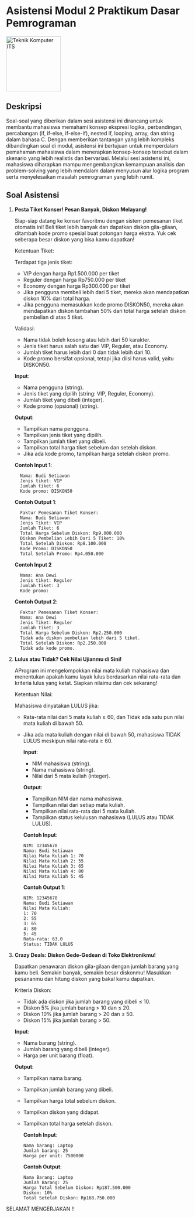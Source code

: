 # Asistensi Modul 2 Praktikum Dasar Pemrograman

<img src="https://www.its.ac.id/komputer/wp-content/uploads/sites/28/2018/03/image10.png" alt="Teknik Komputer ITS" width="150" height="150">

## Deskripsi

Soal-soal yang diberikan dalam sesi asistensi ini dirancang untuk membantu mahasiswa memahami konsep ekspresi logika, perbandingan, percabangan (if, if-else, if-else-if), nested if, looping, array, dan string dalam bahasa C. Dengan memberikan tantangan yang lebih kompleks dibandingkan soal di modul, asistensi ini bertujuan untuk memperdalam pemahaman mahasiswa dalam menerapkan konsep-konsep tersebut dalam skenario yang lebih realistis dan bervariasi. Melalui sesi asistensi ini, mahasiswa diharapkan mampu mengembangkan kemampuan analisis dan problem-solving yang lebih mendalam dalam menyusun alur logika program serta menyelesaikan masalah pemrograman yang lebih rumit.

## Soal Asistensi

1. **Pesta Tiket Konser! Pesan Banyak, Diskon Melayang!**

   Siap-siap datang ke konser favoritmu dengan sistem pemesanan tiket otomatis ini! Beli tiket lebih banyak dan dapatkan diskon gila-gilaan, ditambah kode promo spesial buat potongan harga ekstra. Yuk cek seberapa besar diskon yang bisa kamu dapatkan!
   
   Ketentuan Tiket:

   Terdapat tiga jenis tiket:
   - VIP dengan harga Rp1.500.000 per tiket
   - Reguler dengan harga Rp750.000 per tiket
   - Economy dengan harga Rp300.000 per tiket
   - Jika pengguna membeli lebih dari 5 tiket, mereka akan mendapatkan diskon 10% dari total harga.
   - Jika pengguna memasukkan kode promo DISKON50, mereka akan mendapatkan diskon tambahan 50% dari total harga setelah diskon pembelian di atas 5 tiket.

   Validasi:

   - Nama tidak boleh kosong atau lebih dari 50 karakter.
   - Jenis tiket harus salah satu dari VIP, Reguler, atau Economy.
   - Jumlah tiket harus lebih dari 0 dan tidak lebih dari 10.
   - Kode promo bersifat opsional, tetapi jika diisi harus valid, yaitu DISKON50.

   __Input__:
   - Nama pengguna (string).
   - Jenis tiket yang dipilih (string: VIP, Reguler, Economy).
   - Jumlah tiket yang dibeli (integer).
   - Kode promo (opsional) (string).   
 
   __Output__:
   - Tampilkan nama pengguna.
   - Tampilkan jenis tiket yang dipilih.
   - Tampilkan jumlah tiket yang dibeli.
   - Tampilkan total harga tiket sebelum dan setelah diskon.
   - Jika ada kode promo, tampilkan harga setelah diskon promo.

   __Contoh Input 1__:

         Nama: Budi Setiawan
         Jenis tiket: VIP
         Jumlah tiket: 6
         Kode promo: DISKON50

   __Contoh Output 1__:

         Faktur Pemesanan Tiket Konser:
         Nama: Budi Setiawan
         Jenis Tiket: VIP
         Jumlah Tiket: 6
         Total Harga Sebelum Diskon: Rp9.000.000
         Diskon Pembelian Lebih Dari 5 Tiket: 10%
         Total Setelah Diskon: Rp8.100.000
         Kode Promo: DISKON50
         Total Setelah Promo: Rp4.050.000

   __Contoh Input 2__

         Nama: Ana Dewi
         Jenis tiket: Reguler
         Jumlah tiket: 3
         Kode promo: 

   __Contoh Output 2__:

         Faktur Pemesanan Tiket Konser:
         Nama: Ana Dewi
         Jenis Tiket: Reguler
         Jumlah Tiket: 3
         Total Harga Sebelum Diskon: Rp2.250.000
         Tidak ada diskon pembelian lebih dari 5 tiket.
         Total Setelah Diskon: Rp2.250.000
         Tidak ada kode promo.

3. **Lulus atau Tidak? Cek Nilai Ujianmu di Sini!**

   AProgram ini mengelompokkan nilai mata kuliah mahasiswa dan menentukan apakah kamu layak lulus berdasarkan nilai rata-rata dan kriteria lulus yang ketat. Siapkan nilaimu dan cek sekarang!

   Ketentuan Nilai:
   
   Mahasiswa dinyatakan LULUS jika:
   - Rata-rata nilai dari 5 mata kuliah ≥ 60, dan Tidak ada satu pun nilai mata kuliah di bawah 50.
   - Jika ada mata kuliah dengan nilai di bawah 50, mahasiswa TIDAK LULUS meskipun nilai rata-rata ≥ 60.

     __Input__:
      
     - NIM mahasiswa (string).
     - Nama mahasiswa (string).
     - Nilai dari 5 mata kuliah (integer).

     __Output__:

     - Tampilkan NIM dan nama mahasiswa.
     - Tampilkan nilai dari setiap mata kuliah.
     - Tampilkan nilai rata-rata dari 5 mata kuliah.
     - Tampilkan status kelulusan mahasiswa (LULUS atau TIDAK LULUS).

      __Contoh Input__:

         NIM: 12345678
         Nama: Budi Setiawan
         Nilai Mata Kuliah 1: 70
         Nilai Mata Kuliah 2: 55
         Nilai Mata Kuliah 3: 65
         Nilai Mata Kuliah 4: 80
         Nilai Mata Kuliah 5: 45

      __Contoh Output 1__:

         NIM: 12345678
         Nama: Budi Setiawan
         Nilai Mata Kuliah:
         1: 70
         2: 55
         3: 65
         4: 80
         5: 45
         Rata-rata: 63.0
         Status: TIDAK LULUS

4. **Crazy Deals: Diskon Gede-Gedean di Toko Elektronikmu!**

   Dapatkan penawaran diskon gila-gilaan dengan jumlah barang yang kamu beli. Semakin banyak, semakin besar diskonmu! Masukkan pesananmu dan hitung diskon yang bakal kamu dapatkan.

   Kriteria Diskon:
   
   - Tidak ada diskon jika jumlah barang yang dibeli ≤ 10.
   - Diskon 5% jika jumlah barang > 10 dan ≤ 20.
   - Diskon 10% jika jumlah barang > 20 dan ≤ 50.
   - Diskon 15% jika jumlah barang > 50.
   
   __Input__:
   
   - Nama barang (string).
   - Jumlah barang yang dibeli (integer).
   - Harga per unit barang (float).

   __Output__:
   
   - Tampilkan nama barang.
   - Tampilkan jumlah barang yang dibeli.
   - Tampilkan harga total sebelum diskon.
   - Tampilkan diskon yang didapat.
   - Tampilkan total harga setelah diskon.
  
      __Contoh Input__:

         Nama barang: Laptop
         Jumlah barang: 25
         Harga per unit: 7500000

      __Contoh Output__:

         Nama Barang: Laptop
         Jumlah Barang: 25
         Harga Total Sebelum Diskon: Rp187.500.000
         Diskon: 10%
         Total Setelah Diskon: Rp168.750.000

SELAMAT MENGERJAKAN !!
